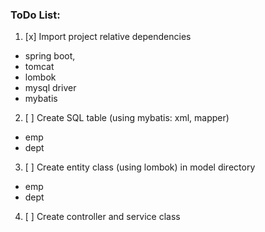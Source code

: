 ### ToDo List:
1. [x] Import project relative dependencies
- spring boot, 
- tomcat
- lombok
- mysql driver
- mybatis

2. [ ] Create SQL table (using mybatis: xml, mapper)
- emp
- dept
3. [ ] Create entity class (using lombok) in model directory
- emp
- dept
4. [ ] Create controller and service class 